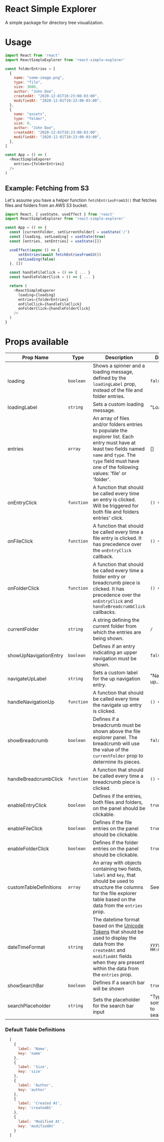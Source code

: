 # React Simple Explorer

A simple package for directory tree visualization.

# Usage

```javascript
import React from 'react'
import ReactSimpleExplorer from 'react-simple-explorer'

const folderEntries = [
  {
    name: "some-image.png",
    type: "file",
    size: 3000,
    author: "John Doe",
    createdAt: "2020-12-01T10:23:00-03:00",
    modifiedAt: "2020-12-01T10:23:00-03:00",
  },
  {
    name: "assets",
    type: "folder",
    size: 0,
    author: "John Doe",
    createdAt: "2020-12-01T10:23:00-03:00",
    modifiedAt: "2020-12-01T10:23:00-03:00",
  },
]

const App = () => (
  <ReactSimpleExporer
    entries={folderEntries}
  />
)
```

## Example: Fetching from S3

Let's assume you have a helper function `fetchEntriesFromS3()` that fetches files and folders from an AWS S3 bucket.

```javascript
import React, { useState, useEffect } from 'react'
import ReactSimpleExplorer from 'react-simple-explorer'

const App = () => {
  const [currentFolder, setCurrentFolder] = useState('/')
  const [loading, setLoading] = useState(true)
  const [entries, setEntries] = useState([])

  useEffect(async () => {
      setEntries(await fetchEntriesFromS3())
      setLoading(false)
  }, [])

  const handleFileClick = () => { ... }
  const handleFolderClick = () => { ... }

  return (
    <ReactSimpleExporer
      loading={loading}
      entries={folderEntries}
      onFileClick={handleFileClick}
      onFolderClick={handleFolderClick}
    />
  )
}
```

# Props available
Prop Name | Type | Description | Default
--------- | ---- | ----------- | -------
loading | `boolean` | Shows a spinner and a loading message, defined by the `loadingLabel` prop, instead of the file and folder entries. | `false`
loadingLabel | `string` | Sets a custom loading message. | "Loading..."
entries | `array` | An array of files and/or folders entries to populate the explorer list. Each entry must have at least two fields named `name` and `type`. The `type` field must have one of the following values: 'file' or  'folder'. | []
onEntryClick | `function` | A function that should be called every time an entry is clicked. Will be triggered for both file and folders entries' click. | `() => {}`
onFileClick | `function` | A function that should be called every time a file entry is clicked. It has precedence over the `onEntryClick` callback. | `() => {}`
onFolderClick | `function` | A function that should be called every time a folder entry or breadcrumb piece is clicked. It has precedence over the `onEntryClick` and `handleBreadcrumbClick` callbacks. | `() => {}`
currentFolder | `string` | A string defining the current folder from which the entries are being shown. | `/`
showUpNavigationEntry | `boolean` | Defines if an entry indicating an upper navigation must be shown. | `false`
navigateUpLabel | `string` | Sets a custom label for the up navigation entry. | "Navigate up..."
handleNavigationUp | `function` | A function that should be called every time the navigate up entry is clicked. | `() => {}`
showBreadcrumb | `boolean` | Defines if a breadcrumb must be shown above the file explorer panel. The breadcrumb will use the value of the `currentFolder` prop to determine its pieces. | `false`
handleBreadcrumbClick | `function` | A function that should be called every time a breadcrumb piece is clicked. | `() => {}`
enableEntryClick | `boolean` | Defines if the entries, both files and folders, on the panel should be clickable. | `true`
enableFileClick | `boolean` | Defines if the file entries on the panel should be clickable. | `true`
enableFolderClick | `boolean` | Defines if the folder entries on the panel should be clickable. | `true`
customTableDefinitions | `array` | An array with objects containing two fields, `label` and `key`, that should be used to structure the columns for the file explorer table based on the data from the `entries` prop. | See below
dateTimeFormat | `string` | The datetime format based on the [Unicode Tokens](https://www.unicode.org/reports/tr35/tr35-dates.html#Date_Field_Symbol_Table) that should be used to display the data from the `createdAt` and `modifiedAt` fields when they are present within the data from the `entries` prop. | `yyyy-MM-dd HH:m`
showSearchBar | `boolean` | Defines if a search bar will be shown | `true`
searchPlaceholder | `string` | Sets the placeholder for the search bar input | "Type something to search..."

### Default Table Definitions

```javascript
  [
    {
      label: 'Name',
      key: 'name'
    },
    {
      label: 'Size',
      key: 'size'
    },
    {
      label: 'Author',
      key: 'author'
    },
    {
      label: 'Created At',
      key: 'createdAt'
    },
    {
      label: 'Modified At',
      key: 'modifiedAt'
    }
  ]
```


